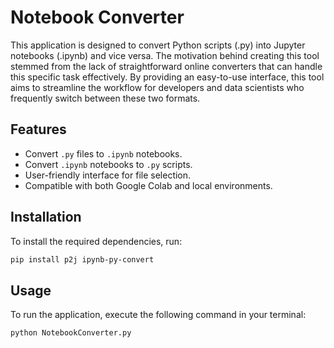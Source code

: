 # Notebook Converter
This application is designed to convert Python scripts (.py) into Jupyter notebooks (.ipynb) and vice versa. The motivation behind creating this tool stemmed from the lack of straightforward online converters that can handle this specific task effectively. By providing an easy-to-use interface, this tool aims to streamline the workflow for developers and data scientists who frequently switch between these two formats.

## Features

- Convert `.py` files to `.ipynb` notebooks.
- Convert `.ipynb` notebooks to `.py` scripts.
- User-friendly interface for file selection.
- Compatible with both Google Colab and local environments.

## Installation

To install the required dependencies, run:

```bash
pip install p2j ipynb-py-convert
```

## Usage

To run the application, execute the following command in your terminal:

```bash
python NotebookConverter.py
```
